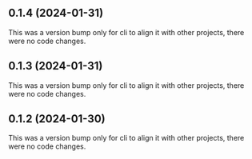 ## 0.1.4 (2024-01-31)

This was a version bump only for cli to align it with other projects, there were no code changes.

## 0.1.3 (2024-01-31)

This was a version bump only for cli to align it with other projects, there were no code changes.

## 0.1.2 (2024-01-30)

This was a version bump only for cli to align it with other projects, there were no code changes.